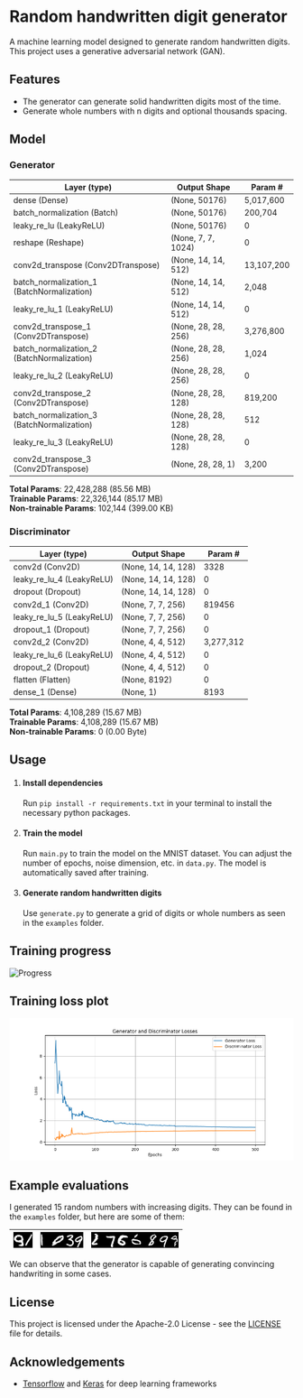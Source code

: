# Random handwritten digit generator
A machine learning model designed to generate random handwritten digits. This project uses a generative adversarial network (GAN).

## Features
- The generator can generate solid handwritten digits most of the time.
- Generate whole numbers with n digits and optional thousands spacing.

## Model
### Generator
| Layer (type)               | Output Shape          | Param #   |
|----------------------------|-----------------------|-----------|
| dense (Dense)               | (None, 50176)         | 5,017,600 |
| batch_normalization (Batch)  | (None, 50176)         | 200,704   |
| leaky_re_lu (LeakyReLU)     | (None, 50176)         | 0         |
| reshape (Reshape)           | (None, 7, 7, 1024)    | 0         |
| conv2d_transpose (Conv2DTranspose) | (None, 14, 14, 512) | 13,107,200 |
| batch_normalization_1 (BatchNormalization) | (None, 14, 14, 512) | 2,048     |
| leaky_re_lu_1 (LeakyReLU)   | (None, 14, 14, 512)   | 0         |
| conv2d_transpose_1 (Conv2DTranspose) | (None, 28, 28, 256) | 3,276,800 |
| batch_normalization_2 (BatchNormalization) | (None, 28, 28, 256) | 1,024     |
| leaky_re_lu_2 (LeakyReLU)   | (None, 28, 28, 256)   | 0         |
| conv2d_transpose_2 (Conv2DTranspose) | (None, 28, 28, 128) | 819,200   |
| batch_normalization_3 (BatchNormalization) | (None, 28, 28, 128) | 512       |
| leaky_re_lu_3 (LeakyReLU)   | (None, 28, 28, 128)   | 0         |
| conv2d_transpose_3 (Conv2DTranspose) | (None, 28, 28, 1)   | 3,200     |

**Total Params**: 22,428,288 (85.56 MB)  
**Trainable Params**: 22,326,144 (85.17 MB)    
**Non-trainable Params**: 102,144 (399.00 KB)

### Discriminator
| Layer (type)              | Output Shape        | Param #   |
|---------------------------|---------------------|-----------|
| conv2d (Conv2D)            | (None, 14, 14, 128) | 3328      |
| leaky_re_lu_4 (LeakyReLU)  | (None, 14, 14, 128) | 0         |
| dropout (Dropout)          | (None, 14, 14, 128) | 0         |
| conv2d_1 (Conv2D)          | (None, 7, 7, 256)   | 819456    |
| leaky_re_lu_5 (LeakyReLU)  | (None, 7, 7, 256)   | 0         |
| dropout_1 (Dropout)        | (None, 7, 7, 256)   | 0         |
| conv2d_2 (Conv2D)          | (None, 4, 4, 512)   | 3,277,312 |
| leaky_re_lu_6 (LeakyReLU)  | (None, 4, 4, 512)   | 0         |
| dropout_2 (Dropout)        | (None, 4, 4, 512)   | 0         |
| flatten (Flatten)          | (None, 8192)        | 0         |
| dense_1 (Dense)            | (None, 1)           | 8193      |

**Total Params**: 4,108,289 (15.67 MB)  
**Trainable Params**: 4,108,289 (15.67 MB)  
**Non-trainable Params**: 0 (0.00 Byte)

## Usage
1. #### Install dependencies
    Run ```pip install -r requirements.txt``` in your terminal to install the necessary python packages.

2. #### Train the model
    Run ```main.py``` to train the model on the MNIST dataset. You can adjust the number of epochs, noise dimension, etc. in ```data.py```. The model is automatically saved after training.

3. #### Generate random handwritten digits
    Use ```generate.py``` to generate a grid of digits or whole numbers as seen in the ```examples``` folder.

## Training progress
![Progress](./progress.gif)

## Training loss plot
![Loss Plot](losses_plot.png)

## Example evaluations
I generated 15 random numbers with increasing digits. They can be found in the ```examples``` folder, but here are some of them:

| ![Ex0](examples/generated_number_with_2_digits.png) | ![Ex1](examples/generated_number_with_4_digits.png) | ![Ex7](examples/generated_number_with_7_digits.png) |
| :--: | :--: | :--: |

We can observe that the generator is capable of generating convincing handwriting in some cases.

## License
This project is licensed under the Apache-2.0 License - see the [LICENSE](../LICENSE) file for details.

## Acknowledgements
- <a href="https://www.tensorflow.org/" target="_blank">Tensorflow</a> and <a href="https://keras.io/" target="_blank">Keras</a> for deep learning frameworks

